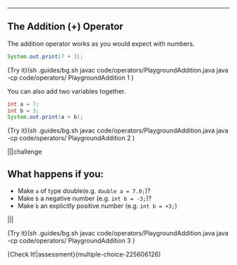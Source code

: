 ----------

## The Addition (+) Operator
The addition operator works as you would expect with numbers.

```java
System.out.print(7 + 3);
```

{Try it}(sh .guides/bg.sh javac code/operators/PlaygroundAddition.java java -cp code/operators/ PlaygroundAddition 1 )

You can also add two variables together.

```java
int a = 7;
int b = 3;
System.out.print(a + b);
```

{Try it}(sh .guides/bg.sh javac code/operators/PlaygroundAddition.java java -cp code/operators/ PlaygroundAddition 2 )

|||challenge
## What happens if you:
* Make `a` of type double(e.g. `double a = 7.0;`)?
* Make `b` a negative number (e.g. `int b = -3;`)?
* Make `b` an explicitly positive number (e.g. `int b = +3;`)

|||

{Try it}(sh .guides/bg.sh javac code/operators/PlaygroundAddition.java java -cp code/operators/ PlaygroundAddition 3 )

{Check It!|assessment}(multiple-choice-225606126)
